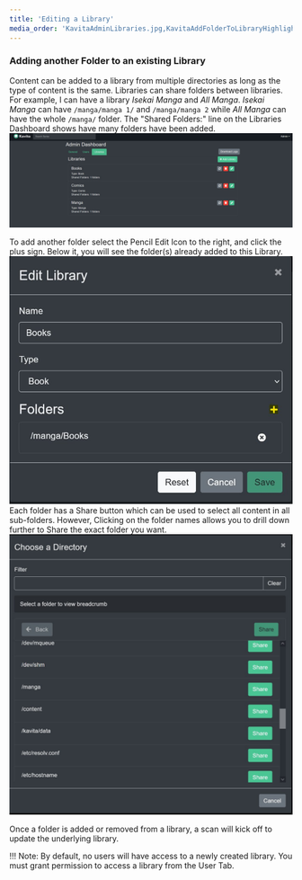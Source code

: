 ```yaml
---
title: 'Editing a Library'
media_order: 'KavitaAdminLibraries.jpg,KavitaAddFolderToLibraryHighlighted.jpg,KavitaDirectoryChoose.jpg'
---
```


### Adding another Folder to an existing Library

Content can be added to a library from multiple directories as long as the type of content is the same. Libraries can share folders between libraries. For example, I can have a library _Isekai Manga_ and _All Manga_. _Isekai Manga_ can have `/manga/manga 1/` and `/manga/manga 2` while _All Manga_ can have the whole `/manga/` folder. 
The "Shared Folders:" line on the Libraries Dashboard shows have many folders have been added.
![KavitaAdminLibraries](KavitaAdminLibraries.jpg "KavitaAdminLibraries")

To add another folder select the Pencil Edit Icon to the right, and click the plus sign. Below it, you will see the folder(s) already added to this Library.
![KavitaAddFolderToLibraryHighlighted](KavitaAddFolderToLibraryHighlighted.jpg "KavitaAddFolderToLibraryHighlighted")
Each folder has a Share button which can be used to select all content in all sub-folders. However, Clicking on the folder names allows you to drill down further to Share the exact folder you want.
![KavitaDirectoryChoose](KavitaDirectoryChoose.jpg "KavitaDirectoryChoose")

Once a folder is added or removed from a library, a scan will kick off to update the underlying library. 

!!! Note: By default, no users will have access to a newly created library. You must grant permission to access a library from the User Tab. 
